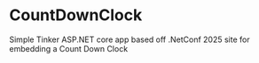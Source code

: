 # CountDownClock
Simple Tinker ASP.NET core app based off .NetConf 2025 site for embedding a Count Down Clock
